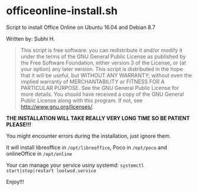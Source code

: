 # officeonline-install.sh

Script to install Office Online on Ubuntu 16.04 and Debian 8.7 

Written by: Subhi H.

> This script is free software: you can redistribute it and/or modify it under the terms of the GNU General Public License as published by the Free Software Foundation, either version 3 of the License, or (at your option) any later version.
> This script is distributed in the hope that it will be useful, but WITHOUT ANY WARRANTY; without even the implied warranty of MERCHANTABILITY or FITNESS FOR A PARTICULAR PURPOSE. See the GNU General Public License for more details.
You should have received a copy of the GNU General Public License along with this program. If not, see http://www.gnu.org/licenses/.

**THE INSTALLATION WILL TAKE REALLY VERY LONG TIME SO BE PATIENT PLEASE!!!**

You might encounter errors during the installation, just ignore them.

It will install libreoffice in ```/opt/libreoffice```, Poco in ```/opt/poco``` and onlineOffice in ```/opt/online```

Your can manage your service usiny systemd: ```systemctl start|stop|restart loolwsd.service```

Enjoy!!!

